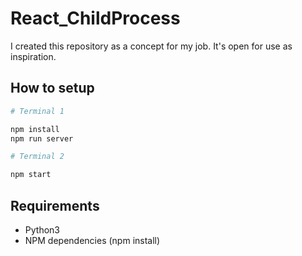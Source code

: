 # React_ChildProcess

I created this repository as a concept for my job. It's open for use as inspiration.

## How to setup

```sh
# Terminal 1

npm install
npm run server
```

```sh
# Terminal 2

npm start
```

## Requirements

- Python3
- NPM dependencies (npm install)
